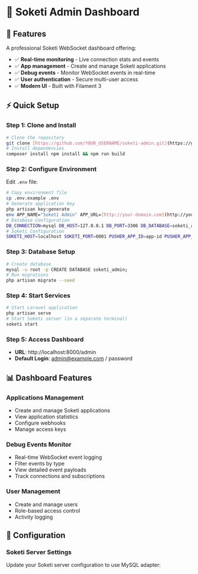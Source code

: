 # 🚀 Soketi Admin Dashboard

## 🎯 Features

A professional Soketi WebSocket dashboard offering:
- ✅ **Real-time monitoring** - Live connection stats and events
- ✅ **App management** - Create and manage Soketi applications
- ✅ **Debug events** - Monitor WebSocket events in real-time
- ✅ **User authentication** - Secure multi-user access
- ✅ **Modern UI** - Built with Filament 3

## ⚡ Quick Setup

### Step 1: Clone and Install
```bash
# Clone the repository
git clone [https://github.com/YOUR_USERNAME/soketi-admin.git](https://github.com/YOUR_USERNAME/soketi-admin.git) cd soketi-admin
# Install dependencies
composer install npm install && npm run build
````
### Step 2: Configure Environment

Edit `.env` file:
````bash
# Copy environment file
cp .env.example .env
# Generate application key
php artisan key:generate
env APP_NAME="Soketi Admin" APP_URL=[http://your-domain.com](http://your-domain.com)
# Database Configuration
DB_CONNECTION=mysql DB_HOST=127.0.0.1 DB_PORT=3306 DB_DATABASE=soketi_admin DB_USERNAME=your_username DB_PASSWORD=your_password
# Soketi Configuration
SOKETI_HOST=localhost SOKETI_PORT=6001 PUSHER_APP_ID=app-id PUSHER_APP_KEY=app-key PUSHER_APP_SECRET=app-secret
````

### Step 3: Database Setup
````bash
# Create database
mysql -u root -p CREATE DATABASE soketi_admin;
# Run migrations
php artisan migrate --seed
````

### Step 4: Start Services

````bash
# Start Laravel application
php artisan serve
# Start Soketi server (in a separate terminal)
soketi start
````

### Step 5: Access Dashboard

- **URL**: http://localhost:8000/admin
- **Default Login**: admin@example.com / password

## 📊 Dashboard Features

### Applications Management
- Create and manage Soketi applications
- View application statistics
- Configure webhooks
- Manage access keys

### Debug Events Monitor
- Real-time WebSocket event logging
- Filter events by type
- View detailed event payloads
- Track connections and subscriptions

### User Management
- Create and manage users
- Role-based access control
- Activity logging

## 🔧 Configuration

### Soketi Server Settings

Update your Soketi server configuration to use MySQL adapter:
